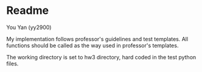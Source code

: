 # Readme

You Yan (yy2900)

My implementation follows professor's guidelines and test templates. All functions should be called as the way used in professor's templates.

The working directory is set to hw3 directory, hard coded in the test python files.
